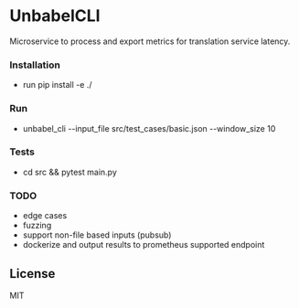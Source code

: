 # UnbabelCLI

Microservice to process and export metrics for translation service latency.

### Installation
* run pip install -e ./

### Run
* unbabel_cli --input_file src/test_cases/basic.json --window_size 10

### Tests
* cd src && pytest main.py

### TODO
* edge cases
* fuzzing
* support non-file based inputs (pubsub)
* dockerize and output results to prometheus supported endpoint

License
----

MIT